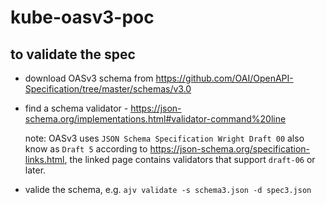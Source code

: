 # kube-oasv3-poc

## to validate the spec
- download OASv3 schema from https://github.com/OAI/OpenAPI-Specification/tree/master/schemas/v3.0

- find a schema validator - https://json-schema.org/implementations.html#validator-command%20line
  
  note: OASv3 uses `JSON Schema Specification Wright Draft 00` also know as `Draft 5` according to https://json-schema.org/specification-links.html, 
  the linked page contains validators that support `draft-06` or later.
- valide the schema, e.g. `ajv validate -s schema3.json -d spec3.json`


